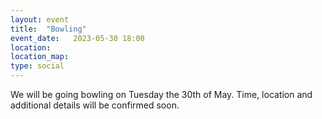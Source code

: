 ```yaml
---
layout: event
title:  "Bowling"
event_date:   2023-05-30 18:00
location:
location_map:
type: social
---
```


We will be going bowling on Tuesday the 30th of May. Time, location and additional details will be confirmed soon.

